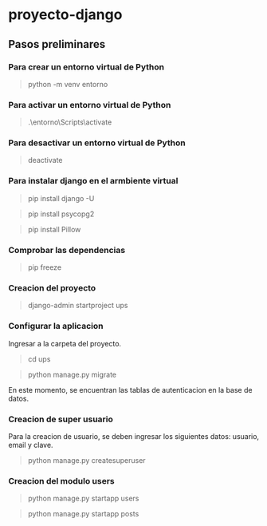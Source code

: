 # proyecto-django

## Pasos preliminares 

### Para crear un entorno virtual de Python
> python -m venv entorno

### Para activar un entorno virtual de Python 
> .\entorno\Scripts\activate

### Para desactivar un entorno virtual de Python
> deactivate

### Para instalar django en el armbiente virtual
> pip install django -U

> pip install psycopg2

> pip install Pillow

### Comprobar las dependencias
> pip freeze

### Creacion del proyecto 
> django-admin startproject ups

### Configurar la aplicacion
Ingresar a la carpeta del proyecto.

> cd ups

> python manage.py migrate

En este momento, se encuentran las tablas de autenticacion en la base de datos.

### Creacion de super usuario
Para la creacion de usuario, se deben ingresar los siguientes datos: usuario, email y clave.

> python manage.py createsuperuser

### Creacion del modulo users 
> python manage.py startapp users

> python manage.py startapp posts


